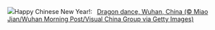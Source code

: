 ![](https://www.bing.com/th?id=OHR.LunarDragon_EN-US9011723385_UHD.jpg&w=1000)Happy Chinese New Year!:&nbsp;&ensp;[Dragon dance, Wuhan, China (© Miao Jian/Wuhan Morning Post/Visual China Group via Getty Images)](https://www.bing.com/th?id=OHR.LunarDragon_EN-US9011723385_UHD.jpg)
<br><br/>
